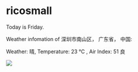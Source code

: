 # ricosmall

Today is Friday.

Weather infomation of 深圳市南山区， 广东省， 中国: 

Weather: 晴, Temperature: 23 ℃ , Air Index: 51 良

<img src="https://github-readme-stats.vercel.app/api?username=ricosmall&show_icons=true" />
